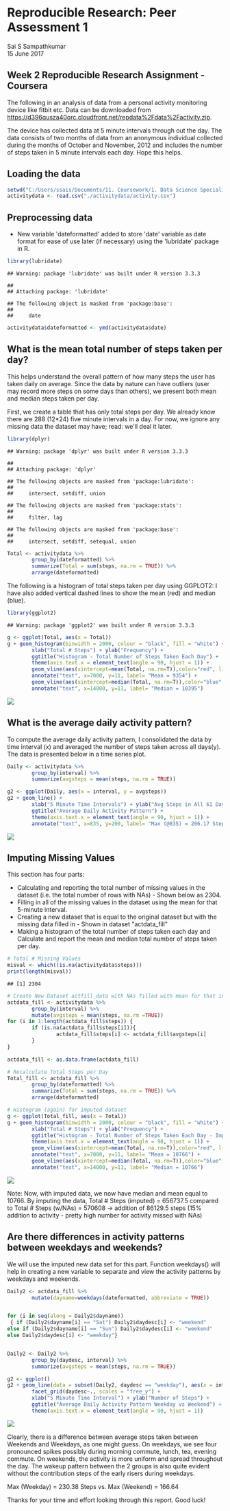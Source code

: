 # Reproducible Research: Peer Assessment 1
Sai S Sampathkumar  
15 June 2017  



## Week 2 Reproducible Research Assignment - Coursera

The following in an analysis of data from a personal activity monitoring device like fitbit etc. Data can be downloaded from <https://d396qusza40orc.cloudfront.net/repdata%2Fdata%2Factivity.zip>.

The device has collected data at 5 minute intervals through out the day. The data consists of two months of data from an anonymous individual collected during the months of October and November, 2012 and includes the number of steps taken in 5 minute intervals each day. Hope this helps.

## Loading the data


```r
setwd("C:/Users/ssais/Documents/11. Coursework/1. Data Science Specialization/5. Reproducible Research/2. Data/")
activitydata <- read.csv("./activitydata/activity.csv")
```

## Preprocessing data

* New variable 'dateformatted' added to store 'date' variable as date format for ease of use later (if necessary) using the 'lubridate' package in R. 


```r
library(lubridate)
```

```
## Warning: package 'lubridate' was built under R version 3.3.3
```

```
## 
## Attaching package: 'lubridate'
```

```
## The following object is masked from 'package:base':
## 
##     date
```

```r
activitydata$dateformatted <- ymd(activitydata$date)
```

## What is the mean total number of steps taken per day?

This helps understand the overall pattern of how many steps the user has taken daily on average. Since the data by nature can have outliers (user may record more steps on some days than others), we present both mean and median steps taken per day. 

First, we create a table that has only total steps per day. We already know there are 288 (12*24) five minute intervals in a day. For now, we ignore any missing data the dataset may have; read: we'll deal it later.


```r
library(dplyr)
```

```
## Warning: package 'dplyr' was built under R version 3.3.3
```

```
## 
## Attaching package: 'dplyr'
```

```
## The following objects are masked from 'package:lubridate':
## 
##     intersect, setdiff, union
```

```
## The following objects are masked from 'package:stats':
## 
##     filter, lag
```

```
## The following objects are masked from 'package:base':
## 
##     intersect, setdiff, setequal, union
```

```r
Total <- activitydata %>%
        group_by(dateformatted) %>%
        summarize(Total = sum(steps, na.rm = TRUE)) %>%
        arrange(dateformatted)
```


The following is a histogram of total steps taken per day using GGPLOT2:
I have also added vertical dashed lines to show the mean (red) and median (blue).


```r
library(ggplot2)
```

```
## Warning: package 'ggplot2' was built under R version 3.3.3
```

```r
g <- ggplot(Total, aes(x = Total))
g + geom_histogram(binwidth = 2000, colour = "black", fill = "white") +
        xlab("Total # Steps") + ylab("Frequency") +
        ggtitle("Histogram - Total Number of Steps Taken Each Day") +
        theme(axis.text.x = element_text(angle = 90, hjust = 1)) +
        geom_vline(aes(xintercept=mean(Total, na.rm=T)),color="red", linetype="dashed", size=1) + 
        annotate("text", x=7000, y=11, label= "Mean = 9354") +
        geom_vline(aes(xintercept=median(Total, na.rm=T)),color="blue", linetype="dashed", size=1) + 
        annotate("text", x=14000, y=11, label= "Median = 10395")
```

![](PA1_template_files/figure-html/unnamed-chunk-4-1.png)<!-- -->


## What is the average daily activity pattern?


To compute the average daily activity pattern, I consolidated the data by time interval (x) and averaged the number of steps taken across all days(y). The data is presented below in a time series plot.


```r
Daily <- activitydata %>%
        group_by(interval) %>%
        summarize(avgsteps = mean(steps, na.rm = TRUE))

g2 <- ggplot(Daily, aes(x = interval, y = avgsteps))
g2 + geom_line() +
        xlab("5 Minute Time Intervals") + ylab("Avg Steps in All 61 Days") +
        ggtitle("Average Daily Activity Pattern") +
        theme(axis.text.x = element_text(angle = 90, hjust = 1)) +
        annotate("text", x=835, y=200, label= "Max (@835) = 206.17 Steps")
```

![](PA1_template_files/figure-html/unnamed-chunk-5-1.png)<!-- -->

## Imputing Missing Values

This section has four parts:

* Calculating and reporting the total number of missing values in the dataset (i.e. the total number of rows with NAs) - Shown below as 2304.
* Filling in all of the missing values in the dataset using the mean for that 5-minute interval.
* Creating a new dataset that is equal to the original dataset but with the missing data filled in - Shown in dataset "actdata_fill"
* Making a histogram of the total number of steps taken each day and Calculate and report the mean and median total number of steps taken per day. 


```r
# Total # Missing Values
misval <- which((is.na(activitydata$steps)))
print(length(misval))
```

```
## [1] 2304
```

```r
# Create New Dataset actfill_data with NAs filled with mean for that interval
actdata_fill <- activitydata %>%
        group_by(interval) %>%
        mutate(avgsteps = mean(steps, na.rm =TRUE))
for (i in 1:length(actdata_fill$steps)) {
        if (is.na(actdata_fill$steps[i])){
                actdata_fill$steps[i] <- actdata_fill$avgsteps[i]
        }
}

actdata_fill <- as.data.frame(actdata_fill)

# Recalculate Total Steps per Day
Total_fill <- actdata_fill %>%
        group_by(dateformatted) %>%
        summarize(Total = sum(steps, na.rm = TRUE)) %>%
        arrange(dateformatted)

# Histogram (again) for imputed dataset
g <- ggplot(Total_fill, aes(x = Total))
g + geom_histogram(binwidth = 2000, colour = "black", fill = "white") +
        xlab("Total # Steps") + ylab("Frequency") +
        ggtitle("Histogram - Total Number of Steps Taken Each Day - Imputed") +
        theme(axis.text.x = element_text(angle = 90, hjust = 1)) +
        geom_vline(aes(xintercept=mean(Total, na.rm=T)),color="red", linetype="dashed", size=1) + 
        annotate("text", x=7000, y=11, label= "Mean = 10766") +
        geom_vline(aes(xintercept=median(Total, na.rm=T)),color="blue", linetype="dashed", size=1) + 
        annotate("text", x=14000, y=11, label= "Median = 10766")                                
```

![](PA1_template_files/figure-html/unnamed-chunk-6-1.png)<!-- -->

Note: Now, with imputed data, we now have median and mean equal to 10766. By imputing the data, Total # Steps (imputed) = 656737.5 compared to Total # Steps (w/NAs) = 570608 -> addition of 86129.5 steps (15% addition to activity - pretty high number for activity missed with NAs)


## Are there differences in activity patterns between weekdays and weekends?

We will use the imputed new data set for this part. Function weekdays() will help in creating a new variable to separate and view the activity patterns by weekdays and weekends.



```r
Daily2 <- actdata_fill %>%
        mutate(dayname=weekdays(dateformatted, abbreviate = TRUE))


for (i in seq(along = Daily2$dayname))
 { if (Daily2$dayname[i] == "Sat") Daily2$daydesc[i] <- "weekend"
else if (Daily2$dayname[i] == "Sun") Daily2$daydesc[i] <- "weekend"
else Daily2$daydesc[i] <- "weekday"}


Daily2 <- Daily2 %>%
        group_by(daydesc, interval) %>%
        summarize(avgsteps = mean(steps, na.rm = TRUE))

g2 <- ggplot()
g2 + geom_line(data = subset(Daily2, daydesc == "weekday"), aes(x = interval, y = avgsteps)) + geom_line(data = subset(Daily2, daydesc == "weekend"), aes(x = interval, y = avgsteps)) + coord_cartesian(ylim = c(0, 250)) +
        facet_grid(daydesc~., scales = "free_y") +
        xlab("5 Minute Time Interval") + ylab("Number of Steps") +
        ggtitle("Average Daily Activity Pattern Weekday vs Weekend") +
        theme(axis.text.x = element_text(angle = 90, hjust = 1)) 
```

![](PA1_template_files/figure-html/unnamed-chunk-7-1.png)<!-- -->

Clearly, there is a difference between average steps taken between Weekends and Weekdays, as one might guess. On weekdays, we see four pronounced spikes possibly during morning commute, lunch, tea, evening commute. On weekends, the activity is more uniform and spread throughout the day. The wakeup pattern between the 2 groups is also quite evident without the contribution steps of the early risers during weekdays.

Max (Weekday) = 230.38 Steps vs. Max (Weekend) = 166.64

Thanks for your time and effort looking through this report. Good luck!
